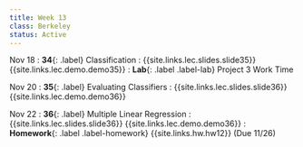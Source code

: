 ```yaml
---
title: Week 13
class: Berkeley
status: Active
---
```


Nov 18
: **34**{: .label} Classification
    : {{site.links.lec.slides.slide35}} {{site.links.lec.demo.demo35}}
: **Lab**{: .label .label-lab} Project 3 Work Time

Nov 20
: **35**{: .label} Evaluating Classifiers
    : {{site.links.lec.slides.slide36}} {{site.links.lec.demo.demo36}}

Nov 22
: **36**{: .label} Multiple Linear Regression 
    : {{site.links.lec.slides.slide36}} {{site.links.lec.demo.demo36}}
: **Homework**{: .label .label-homework} {{site.links.hw.hw12}} (Due 11/26)